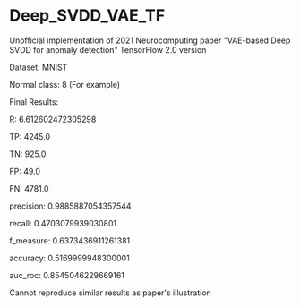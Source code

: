 # Deep_SVDD_VAE_TF
Unofficial implementation of 2021 Neurocomputing paper "VAE-based Deep SVDD for anomaly detection" TensorFlow 2.0 version

Dataset: MNIST

Normal class: 8 (For example)

Final Results:

R: 6.612602472305298

TP: 4245.0

TN: 925.0

FP: 49.0

FN: 4781.0

precision: 0.9885887054357544

recall: 0.4703079939030801

f_measure: 0.6373436911261381

accuracy: 0.5169999948300001

auc_roc: 0.8545046229669161

Cannot reproduce similar results as paper's illustration
